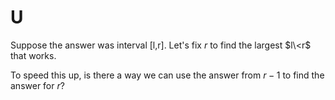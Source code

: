 # U

Suppose the answer was interval [l,r]. Let's fix $r$ to find the largest $l\<r$ that works.

To speed this up, is there a way we can use the answer from $r-1$ to find the answer for $r$?
